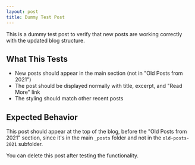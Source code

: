 ```yaml
---
layout: post
title: Dummy Test Post
---
```


This is a dummy test post to verify that new posts are working correctly with the updated blog structure.

## What This Tests

- New posts should appear in the main section (not in "Old Posts from 2021")
- The post should be displayed normally with title, excerpt, and "Read More" link
- The styling should match other recent posts

## Expected Behavior

This post should appear at the top of the blog, before the "Old Posts from 2021" section, since it's in the main `_posts` folder and not in the `old-posts-2021` subfolder.

You can delete this post after testing the functionality.

